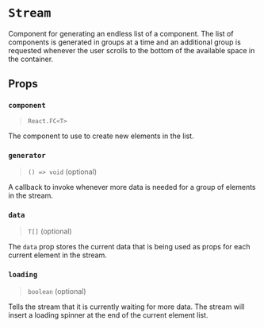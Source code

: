 # `Stream`

Component for generating an endless list of a component. The list of components
is generated in groups at a time and an additional group is requested whenever
the user scrolls to the bottom of the available space in the container.

## Props

### `component`
> `React.FC<T>`

The component to use to create new elements in the list.

### `generator`
> `() => void` (optional)

A callback to invoke whenever more data is needed for a group of elements in the
stream.

### `data`
> `T[]` (optional)

The `data` prop stores the current data that is being used as props for each
current element in the stream.

### `loading`
> `boolean` (optional)

Tells the stream that it is currently waiting for more data. The stream will
insert a loading spinner at the end of the current element list.
